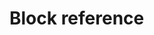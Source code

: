 <script setup>
import ReferenceTable from '../../components/ReferenceTable.vue';
import ReferenceOption from '../../components/ReferenceOption.vue';
</script>

# Block reference

<!--@include: ./article-list-block.md -->
<!--@include: ./blockquote-block.md -->
<!--@include: ./calendar-block.md -->
<!--@include: ./comment-block.md -->
<!--@include: ./newsletter-subscribe-block-block.md -->
<!--@include: ./one-column-block-block.md -->
<!--@include: ./sidebar-column-block-block.md -->
<!--@include: ./slider-block-block.md -->
<!--@include: ./template-block.md -->
<!--@include: ./text-picture-block.md -->
<!--@include: ./three-column-block.md-->
<!--@include: ./two-column-block.md -->
<!--@include: ./video-block.md -->